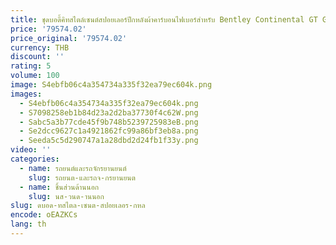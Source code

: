 ```yaml
---
title: ชุดบอดี้คิทสไตล์เซนต์สปอยเลอร์ปีกหลังผ้าคาร์บอนไฟเบอร์สำหรับ Bentley Continental GT GTC ดัดแปลงรถ
price: '79574.02'
price_original: '79574.02'
currency: THB
discount: ''
rating: 5
volume: 100
image: S4ebfb06c4a354734a335f32ea79ec604k.png
images:
  - S4ebfb06c4a354734a335f32ea79ec604k.png
  - S7098258eb1b84d23a2d2ba37730f4c62W.png
  - Sabc5a3b77cde45f9b748b5239725983eB.png
  - Se2dcc9627c1a4921862fc99a86bf3eb8a.png
  - Seeda5c5d290747a1a28dbd2d24fb1f33y.png
video: ''
categories:
  - name: รถยนต์และรถจักรยานยนต์
    slug: รถยนต-และรถจ-กรยานยนต
  - name: ชิ้นส่วนด้านนอก
    slug: นส-วนด-านนอก
slug: ดบอด-ทสไตล-เซนต-สปอยเลอร-กหล
encode: oEAZKCs
lang: th
---
```

  